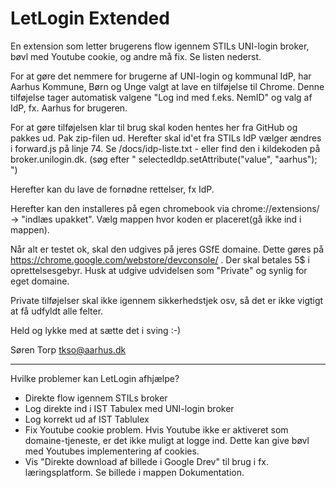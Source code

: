 # LetLogin Extended
En extension som letter brugerens flow igennem STILs UNI-login broker, bøvl med Youtube cookie, og andre må fix. Se listen nederst.

For at gøre det nemmere for brugerne af UNI-login og kommunal IdP, har Aarhus Kommune, Børn og Unge valgt at lave en tilføjelse til Chrome. Denne tilføjelse tager automatisk valgene "Log ind med f.eks. NemID" og valg af IdP, fx. Aarhus for brugeren.

For at gøre tilføjelsen klar til brug skal koden hentes her fra GitHub og pakkes ud. Pak zip-filen ud. Herefter skal id'et fra STILs IdP vælger ændres i forward.js på linje 74. Se /docs/idp-liste.txt - eller find den i kildekoden på broker.unilogin.dk. (søg efter " selectedIdp.setAttribute("value", "aarhus"); ")

Herefter kan du lave de fornødne rettelser, fx IdP.

Herefter kan den installeres på egen chromebook via chrome://extensions/ -> "indlæs upakket". Vælg mappen hvor koden er placeret(gå ikke ind i mappen).

Når alt er testet ok, skal den udgives på jeres GSfE domaine. Dette gøres på https://chrome.google.com/webstore/devconsole/ . Der skal betales 5$ i oprettelsesgebyr. Husk at udgive udvidelsen som "Private" og synlig for eget domaine.

Private tilføjelser skal ikke igennem sikkerhedstjek osv, så det er ikke vigtigt at få udfyldt alle felter.

Held og lykke med at sætte det i sving :-)

Søren Torp tkso@aarhus.dk

****************************
Hvilke problemer kan LetLogin afhjælpe?
* Direkte flow igennem STILs broker
* Log direkte ind i IST Tabulex med UNI-login broker
* Log korrekt ud af IST Tablulex
* Fix Youtube cookie problem. Hvis Youtube ikke er aktiveret som domaine-tjeneste, er det ikke muligt at logge ind. Dette kan give bøvl med Youtubes implementering af cookies.
* Vis "Direkte download af billede i Google Drev" til brug i fx. læringsplatform. Se billede i mappen Dokumentation.



